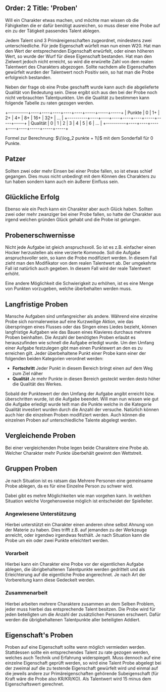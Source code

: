 Order: 2
Title: 'Proben'
---

Will ein Charakter etwas machen, und möchte man wissen ob die Fähigkeiten die er dafür benötigt ausreichen, so muss dieser eine Probe auf ein zu der Tätigkeit passendes Talent ablegen.

Jedem Talent sind 3 Primäreigenschaften zugeordnet, mindestens zwei unterschiedliche. Für jede Eigenschaft würfelt man nun einen W20. Hat man den Wert der entsprechenden Eigenschaft erwürfelt, oder einen höheren Wert, so wurde der Wurf für diese Eigenschaft bestanden. Hat man den Zielwert jedoch nicht erreicht, so wird die erwürelte Zahl von dem realen Talentwert des Charakters abgezogen. Sollte nachdem alle Eigenschaften gewürfelt wurden der Talentwert noch Positiv sein, so hat man die Probe erfolgreich bestanden. 

Neben der frage ob eine Probe geschafft wurde kann auch die abgelieferte Qualität von Bedeutung sein. Diese ergibt sich aus den bei der Probe noch nicht verbrauchten Talentpunkten. Um die Qualität zu bestimmen kann folgende Tabelle zu raten gezogen werden.

+----------+----+----+----+----+----+-----+-----+-----+
|  Punkte  | 0  | 1+ | 2+ | 4+ | 8+ | 16+ | 32+ | ... |
+----------+----+----+----+----+----+-----+-----+-----+
| Qualität | 0  | 1  | 2  | 3  | 4  |  5  |  6  | ... |
+----------+----+----+----+----+----+-----+-----+-----+

Formel zur Berechnung: $\(\log_2 punkte + 1\)$ mit dem Sonderfall für 0 Punkte. 

## Patzer

Sollten zwei oder mehr Einsen bei einer Probe fallen, so ist etwas schief gegangen. Dies muss nicht unbedingt mit dem Können des Charakters zu tun haben sondern kann auch ein äußerer Einfluss sein.

## Glückliche Erfolg

Ebenso wie ein Pech kann ein Charakter aber auch Glück haben. Sollten zwei oder mehr zwanziger bei einer Probe fallen, so hatte der Charakter aus irgend welchen gründen Glück gehabt und die Probe ist gelungen.

## Probenerschwernisse

Nicht jede Aufgabe ist gleich anspruchsvoll. So ist es z.B. einfacher einen Hocker herzustellen als eine verzierte Kommode. Soll die Aufgabe anspruchsvoller sein, so kann die Probe modifiziert werden. In diesem Fall zieht man den Modifikator von dem realen Talentwert ab. Der umgekehrte Fall ist natürlich auch gegeben. In diesem Fall wird der reale Talentwert erhöht.

Eine andere Möglichkeit die Schwierigkeit zu erhöhen, ist es eine Menge von Punkten vorzugeben, welche überbehalten werden muss.

## Langfristige Proben

Mansche Aufgaben sind umfangreicher als andere. Während eine einzelne Probe sich normalerweise auf eine Kurzweilige Aktion, wie das überspringen eines Flusses oder das Singen eines Liedes bezieht, können langfristige Aufgaben wie das Bauen eines Klavieres durchaus mehrere Proben beinhalten. Die Anzahl der benötigten Proben erlaubt es herauszufinden wie schnell die Aufgabe erledigt wurde. Um den Umfang einer Aufgabe festzulegen gibt man einen Punktewert an den es zu erreichen gilt. Jeder überbehaltene Punkt einer Probe kann einer der folgenden beiden Kategorien verordnet werden:
 + **Fortschritt** 
   Jeder Punkt in diesem Bereich bringt einen auf dem Weg zum Ziel näher
 + **Qualität**
   Je mehr Punkte in diesen Bereich gesteckt werden desto höher die Qualität des Werkes.
   
Sobald der Punktewert der den Umfang der Aufgabe angibt erreicht bzw. überschritten wurde, ist die Aufgabe beendet. Will man nun wissen wie gut die Aufgabe erledigt wurde teilt man die Punkte welche in die Kategorie Qualität investiert wurden durch die Anzahl der versuche. Natürlich können auch hier die einzelnen Proben modifiziert werden. Auch können die einzelnen Proben auf unterschiedliche Talente abgelegt werden.

## Vergleichende Proben

Bei einer vergleichenden Probe legen beide Charaktere eine Probe ab. Welcher Charakter mehr Punkte überbehält gewinnt den Wettstreit.

## Gruppen Proben

Je nach Situation ist es ratsam das Mehrere Personen eine gemeinsame Probe ablegen, da es für eine Einzelne Person zu schwer wird.

Dabei gibt es mehre Möglichkeiten wie man vorgehen kann. In welchen Situation welche Vorgehensweise möglich ist entscheidet der Spielleiter. 

### Angewiesene Unterstützung
Hierbei unterstützt ein Charakter einen anderen ohne selbst Ahnung von der Materie zu haben. Dies trifft z.B. auf jemanden zu der Werkzeuge anreicht, oder irgendwo irgendwas festhält. Je nach Situation kann die Probe um ein oder zwei Punkte erleichtert werden.

### Vorarbeit
Hierbei kann ein Charakter eine Probe vor der eigentlichen Aufgabe ablegen, die übrigbehaltenen Talentpunkte werden gedrittelt und als Erleichterung auf die eigentliche Probe angerechnet. Je nach Art der Vorbereitung kann diese Gedeckelt werden.

### Zusammenarbeit
Hierbei arbeiten mehrere Charaktere zusammen an dem Selben Problem, jeder muss hierbei das entsprechende Talent besitzen. Die Probe wird für jeden beteiligten um die Anzahl der zusätzlichen Personen erschwert. Dafür werden die übrigbehaltenen Talentpunkte aller beteiligten Addiert.

## Eigenschaft's Proben
Proben auf eine Eigenschaft sollte wenn möglich vermieden werden. Stattdessen sollte ein entsprechendes Talent zu rate gezogen werden, welches auch Technik und Erfahrung widerspiegelt. Muss dennoch auf eine einzelne Eigenschaft geprüft werden, so wird eine Talent Probe abgelegt bei der zweimal auf die zu testende Eigenschaft gewürfelt wird und einmal auf die jeweils andere zur Primäreigenschaften gehörende Subeigenschaft (für Kraft wäre die Probe also KR/KR/KO). Als Talentwert wird 15 minus dem Eigenschaftswert gerechnet.